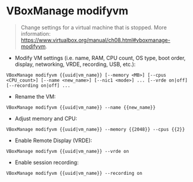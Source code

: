 # VBoxManage modifyvm

> Change settings for a virtual machine that is stopped.
> More information: <https://www.virtualbox.org/manual/ch08.html#vboxmanage-modifyvm>.

- Modify VM settings (i.e. name, RAM, CPU count, OS type, boot order, display, networking, VRDE, recording, USB, etc.):

`VBoxManage modifyvm {{uuid|vm_name}} [--memory <MB>] [--cpus <CPU_count>] [--name <new_name>] [--nic1 <mode>] ... [--vrde on|off] [--recording on|off] ...`

- Rename the VM:

`VBoxManage modifyvm {{uuid|vm_name}} --name {{new_name}}`

- Adjust memory and CPU:

`VBoxManage modifyvm {{uuid|vm_name}} --memory {{2048}} --cpus {{2}}`

- Enable Remote Display (VRDE):

`VBoxManage modifyvm {{uuid|vm_name}} --vrde on`

- Enable session recording:

`VBoxManage modifyvm {{uuid|vm_name}} --recording on`
